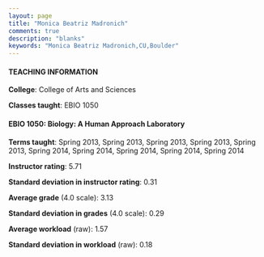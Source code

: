 ```yaml
---
layout: page
title: "Monica Beatriz Madronich" 
comments: true
description: "blanks"
keywords: "Monica Beatriz Madronich,CU,Boulder"
---
```

<head>
<script src="https://ajax.googleapis.com/ajax/libs/jquery/2.1.3/jquery.min.js"></script>
<script src="https://dl.dropboxusercontent.com/s/pc42nxpaw1ea4o9/highcharts.js?dl=0"></script>
<!-- <script src="../assets/js/highcharts.js"></script> -->
<style type="text/css">@font-face {
	font-family: "Bebas Neue";
	src: url(https://www.filehosting.org/file/details/544349/BebasNeue Regular.otf) format("opentype");
	}
	h1.Bebas { 
		font-family: "Bebas Neue", Verdana, Tahoma;
	}
</style>
</head>
	   
#### TEACHING INFORMATION

**College**: College of Arts and Sciences

**Classes taught**: EBIO 1050

#### EBIO 1050: Biology: A Human Approach Laboratory

**Terms taught**: Spring 2013, Spring 2013, Spring 2013, Spring 2013, Spring 2013, Spring 2014, Spring 2014, Spring 2014, Spring 2014, Spring 2014

**Instructor rating**: 5.71

**Standard deviation in instructor rating**: 0.31

**Average grade** (4.0 scale): 3.13

**Standard deviation in grades** (4.0 scale): 0.29

**Average workload** (raw): 1.57

**Standard deviation in workload** (raw): 0.18

